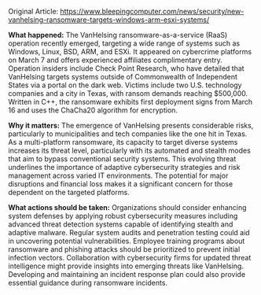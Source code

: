 Original Article: https://www.bleepingcomputer.com/news/security/new-vanhelsing-ransomware-targets-windows-arm-esxi-systems/

**What happened:**
The VanHelsing ransomware-as-a-service (RaaS) operation recently emerged, targeting a wide range of systems such as Windows, Linux, BSD, ARM, and ESXi. It appeared on cybercrime platforms on March 7 and offers experienced affiliates complimentary entry. Operation insiders include Check Point Research, who have detailed that VanHelsing targets systems outside of Commonwealth of Independent States via a portal on the dark web. Victims include two U.S. technology companies and a city in Texas, with ransom demands reaching $500,000. Written in C++, the ransomware exhibits first deployment signs from March 16 and uses the ChaCha20 algorithm for encryption.

**Why it matters:**
The emergence of VanHelsing presents considerable risks, particularly to municipalities and tech companies like the one hit in Texas. As a multi-platform ransomware, its capacity to target diverse systems increases its threat level, particularly with its automated and stealth modes that aim to bypass conventional security systems. This evolving threat underlines the importance of adaptive cybersecurity strategies and risk management across varied IT environments. The potential for major disruptions and financial loss makes it a significant concern for those dependent on the targeted platforms.

**What actions should be taken:**
Organizations should consider enhancing system defenses by applying robust cybersecurity measures including advanced threat detection systems capable of identifying stealth and adaptive malware. Regular system audits and penetration testing could aid in uncovering potential vulnerabilities. Employee training programs about ransomware and phishing attacks should be prioritized to prevent initial infection vectors. Collaboration with cybersecurity firms for updated threat intelligence might provide insights into emerging threats like VanHelsing. Developing and maintaining an incident response plan could also provide essential guidance during ransomware incidents.